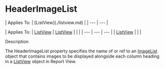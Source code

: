 




<h1 class="heading"><span class="name">HeaderImageList</span></h1>
| Applies To: | [ListView](./listview.md) |
| --- | ---  |

| Applies To: | [ListView](./listview.md) | [ListView](./listview.md) |  |  |
| --- | --- | ---  |
| [ListView](./listview.md) |  |  |


Description


The HeaderImageList property specifies the name of or ref  to an  [ImageList](./imagelist.md) object that contains images to be displayed alongside each column heading in a [ListView](./listview.md) object in Report View.



